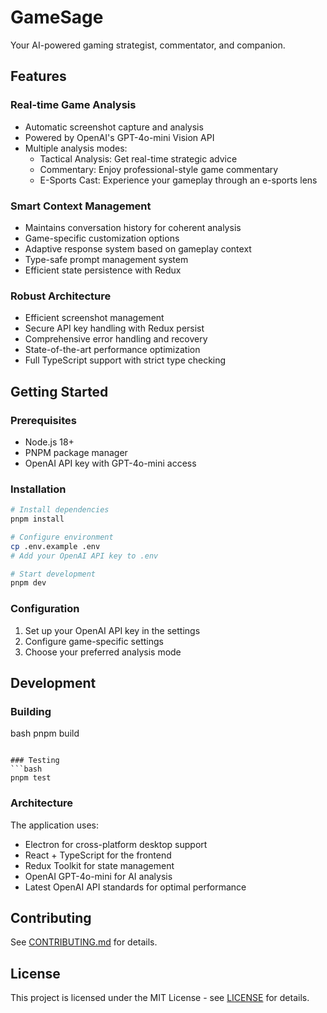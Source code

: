 # GameSage

Your AI-powered gaming strategist, commentator, and companion.

## Features

### Real-time Game Analysis

- Automatic screenshot capture and analysis
- Powered by OpenAI's GPT-4o-mini Vision API
- Multiple analysis modes:
  - Tactical Analysis: Get real-time strategic advice
  - Commentary: Enjoy professional-style game commentary
  - E-Sports Cast: Experience your gameplay through an e-sports lens

### Smart Context Management

- Maintains conversation history for coherent analysis
- Game-specific customization options
- Adaptive response system based on gameplay context
- Type-safe prompt management system
- Efficient state persistence with Redux

### Robust Architecture

- Efficient screenshot management
- Secure API key handling with Redux persist
- Comprehensive error handling and recovery
- State-of-the-art performance optimization
- Full TypeScript support with strict type checking

## Getting Started

### Prerequisites

- Node.js 18+
- PNPM package manager
- OpenAI API key with GPT-4o-mini access

### Installation

```bash
# Install dependencies
pnpm install

# Configure environment
cp .env.example .env
# Add your OpenAI API key to .env

# Start development
pnpm dev
```

### Configuration

1. Set up your OpenAI API key in the settings
2. Configure game-specific settings
3. Choose your preferred analysis mode

## Development

### Building

bash
pnpm build

```

### Testing
```bash
pnpm test
```

### Architecture

The application uses:

- Electron for cross-platform desktop support
- React + TypeScript for the frontend
- Redux Toolkit for state management
- OpenAI GPT-4o-mini for AI analysis
- Latest OpenAI API standards for optimal performance

## Contributing

See [CONTRIBUTING.md](CONTRIBUTING.md) for details.

## License

This project is licensed under the MIT License - see [LICENSE](LICENSE) for details.

```
```
